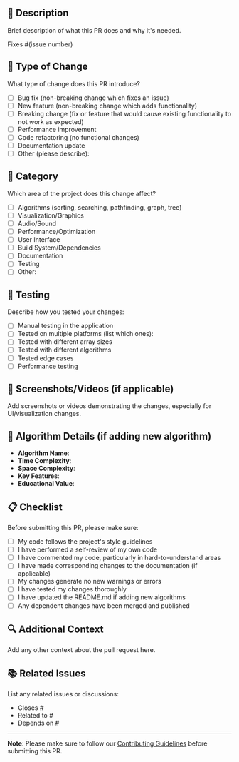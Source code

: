 ## 📝 Description
Brief description of what this PR does and why it's needed.

Fixes #(issue number)

## 🔄 Type of Change
What type of change does this PR introduce?
- [ ] Bug fix (non-breaking change which fixes an issue)
- [ ] New feature (non-breaking change which adds functionality)
- [ ] Breaking change (fix or feature that would cause existing functionality to not work as expected)
- [ ] Performance improvement
- [ ] Code refactoring (no functional changes)
- [ ] Documentation update
- [ ] Other (please describe):

## 🎯 Category
Which area of the project does this change affect?
- [ ] Algorithms (sorting, searching, pathfinding, graph, tree)
- [ ] Visualization/Graphics
- [ ] Audio/Sound
- [ ] Performance/Optimization
- [ ] User Interface
- [ ] Build System/Dependencies
- [ ] Documentation
- [ ] Testing
- [ ] Other:

## 🧪 Testing
Describe how you tested your changes:
- [ ] Manual testing in the application
- [ ] Tested on multiple platforms (list which ones):
- [ ] Tested with different array sizes
- [ ] Tested with different algorithms
- [ ] Tested edge cases
- [ ] Performance testing

## 📸 Screenshots/Videos (if applicable)
Add screenshots or videos demonstrating the changes, especially for UI/visualization changes.

## 🎨 Algorithm Details (if adding new algorithm)
- **Algorithm Name**: 
- **Time Complexity**: 
- **Space Complexity**: 
- **Key Features**: 
- **Educational Value**: 

## 📋 Checklist
Before submitting this PR, please make sure:
- [ ] My code follows the project's style guidelines
- [ ] I have performed a self-review of my own code
- [ ] I have commented my code, particularly in hard-to-understand areas
- [ ] I have made corresponding changes to the documentation (if applicable)
- [ ] My changes generate no new warnings or errors
- [ ] I have tested my changes thoroughly
- [ ] I have updated the README.md if adding new algorithms
- [ ] Any dependent changes have been merged and published

## 🔍 Additional Context
Add any other context about the pull request here.

## 📚 Related Issues
List any related issues or discussions:
- Closes #
- Related to #
- Depends on #

---

**Note**: Please make sure to follow our [Contributing Guidelines](../CONTRIBUTING.md) before submitting this PR. 